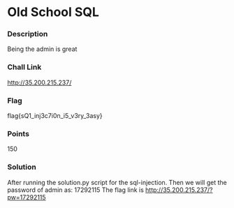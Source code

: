 # Old School SQL

### Description
Being the admin is great

### Chall Link
http://35.200.215.237/

### Flag
flag{sQ1_inj3c7i0n_i5_v3ry_3asy}

### Points
150

### Solution
After running the solution.py script for the sql-injection. Then we will get the password of admin as: 17292115
The flag link is http://35.200.215.237/?pw=17292115
